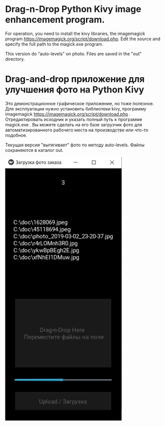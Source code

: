 # Drag-n-Drop Python Kivy image enhancement program.

For operation, you need to install the kivy libraries, 
the imagemagick program https://imagemagick.org/script/download.php. 
Edit the source and specify the full path to the magick.exe program.

This version do “auto-levels" on photo. Files are saved in the "out" directory.

# Drag-and-drop приложение для улучшения фото на Python Kivy
 Это демонстрационное графическое приложение, но тоже полезное.
 Для эксплуатации нужно установить библиотеки kivy, программу imagemagick https://imagemagick.org/script/download.php .
 Отредактировать исходник и указать полный путь к программе magick.exe .
 Вы можете сделать на его базе загрузчик фото для автоматизированного рабочего места на производстве или что-то подобное.

 Текущая версия "вытягивает" фото по методу auto-levels. Файлы сохраняются в каталог out.


 ![](screenshots/screen1.png)
